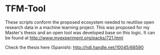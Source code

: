 # TFM-Tool

These scripts conform the proposed ecosystem needed to reutilise open research data in a machine learning project. This was proposed for my Master's thesis and an open tool was developed base on this logic. It can be found at http://www.myexperiment.org/packs/721.html

Check the thesis here (Spanish): http://hdl.handle.net/10045/68590
